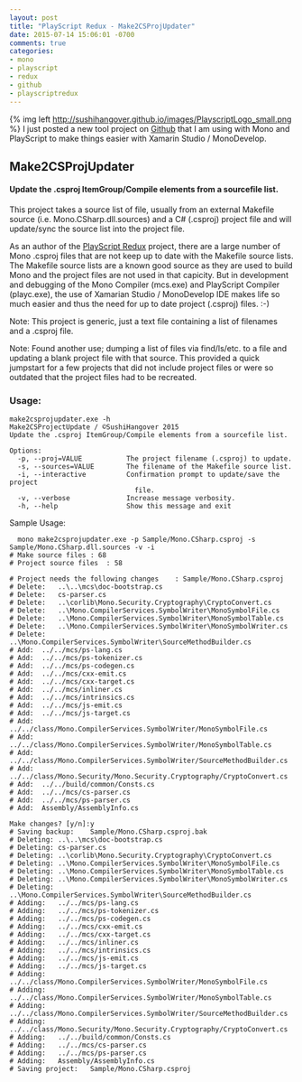 ```yaml
---
layout: post
title: "PlayScript Redux - Make2CSProjUpdater"
date: 2015-07-14 15:06:01 -0700
comments: true
categories: 
- mono
- playscript
- redux
- github
- playscriptredux
---
```

{% img left http://sushihangover.github.io/images/PlayscriptLogo_small.png %} I just posted a new tool project on [Github](https://github.com/PlayScriptRedux/Make2CSProjUpdater) that I am using with Mono and PlayScript to make things easier with Xamarin Studio / MonoDevelop.


## Make2CSProjUpdater

#### Update the .csproj ItemGroup/Compile elements from a sourcefile list.


This project takes a source list of file, usually from an external Makefile source (i.e. Mono.CSharp.dll.sources) and a C# (.csproj) project file and will update/sync the source list into the project file. 

As an author of the [PlayScript Redux](http://github.com/playscriptredux/playscript) project, there are a large number of Mono .csproj files that are not keep up to date with the Makefile source lists. The Makefile source lists are a known good source as they are used to build Mono and the project files are not used in that capicity. But in development and debugging of the Mono Compiler (mcs.exe) and PlayScript Compiler (playc.exe), the use of Xamarian Studio / MonoDevelop IDE makes life so much easier and thus the need for up to date project (.csproj) files. :-)

Note: This project is generic, just a text file containing a list of filenames and a .csproj file.

Note: Found another use; dumping a list of files via find/ls/etc. to a file and updating a blank project file with that source. This provided a quick jumpstart for a few projects that did not include project files or were so outdated that the project files had to be recreated.


### Usage:

	make2csprojupdater.exe -h
	Make2CSProjectUpdate / ©SushiHangover 2015
	Update the .csproj ItemGroup/Compile elements from a sourcefile list.

	Options:
	  -p, --proj=VALUE           The project filename (.csproj) to update.
	  -s, --sources=VALUE        The filename of the Makefile source list.
	  -i, --interactive          Confirmation prompt to update/save the project
	                               file.
	  -v, --verbose              Increase message verbosity.
	  -h, --help                 Show this message and exit
	  
Sample Usage:
  
	  mono make2csprojupdater.exe -p Sample/Mono.CSharp.csproj -s Sample/Mono.CSharp.dll.sources -v -i
	# Make source files	: 68
	# Project source files	: 58

	# Project needs the following changes	 : Sample/Mono.CSharp.csproj
	# Delete:	..\..\mcs\doc-bootstrap.cs
	# Delete:	cs-parser.cs
	# Delete:	..\corlib\Mono.Security.Cryptography\CryptoConvert.cs
	# Delete:	..\Mono.CompilerServices.SymbolWriter\MonoSymbolFile.cs
	# Delete:	..\Mono.CompilerServices.SymbolWriter\MonoSymbolTable.cs
	# Delete:	..\Mono.CompilerServices.SymbolWriter\MonoSymbolWriter.cs
	# Delete:	..\Mono.CompilerServices.SymbolWriter\SourceMethodBuilder.cs
	# Add:	../../mcs/ps-lang.cs
	# Add:	../../mcs/ps-tokenizer.cs
	# Add:	../../mcs/ps-codegen.cs
	# Add:	../../mcs/cxx-emit.cs
	# Add:	../../mcs/cxx-target.cs
	# Add:	../../mcs/inliner.cs
	# Add:	../../mcs/intrinsics.cs
	# Add:	../../mcs/js-emit.cs
	# Add:	../../mcs/js-target.cs
	# Add:	../../class/Mono.CompilerServices.SymbolWriter/MonoSymbolFile.cs
	# Add:	../../class/Mono.CompilerServices.SymbolWriter/MonoSymbolTable.cs
	# Add:	../../class/Mono.CompilerServices.SymbolWriter/SourceMethodBuilder.cs
	# Add:	../../class/Mono.Security/Mono.Security.Cryptography/CryptoConvert.cs
	# Add:	../../build/common/Consts.cs
	# Add:	../../mcs/cs-parser.cs
	# Add:	../../mcs/ps-parser.cs
	# Add:	Assembly/AssemblyInfo.cs

	Make changes? [y/n]:y
	# Saving backup:	Sample/Mono.CSharp.csproj.bak
	# Deleting:	..\..\mcs\doc-bootstrap.cs
	# Deleting:	cs-parser.cs
	# Deleting:	..\corlib\Mono.Security.Cryptography\CryptoConvert.cs
	# Deleting:	..\Mono.CompilerServices.SymbolWriter\MonoSymbolFile.cs
	# Deleting:	..\Mono.CompilerServices.SymbolWriter\MonoSymbolTable.cs
	# Deleting:	..\Mono.CompilerServices.SymbolWriter\MonoSymbolWriter.cs
	# Deleting:	..\Mono.CompilerServices.SymbolWriter\SourceMethodBuilder.cs
	# Adding:	../../mcs/ps-lang.cs
	# Adding:	../../mcs/ps-tokenizer.cs
	# Adding:	../../mcs/ps-codegen.cs
	# Adding:	../../mcs/cxx-emit.cs
	# Adding:	../../mcs/cxx-target.cs
	# Adding:	../../mcs/inliner.cs
	# Adding:	../../mcs/intrinsics.cs
	# Adding:	../../mcs/js-emit.cs
	# Adding:	../../mcs/js-target.cs
	# Adding:	../../class/Mono.CompilerServices.SymbolWriter/MonoSymbolFile.cs
	# Adding:	../../class/Mono.CompilerServices.SymbolWriter/MonoSymbolTable.cs
	# Adding:	../../class/Mono.CompilerServices.SymbolWriter/SourceMethodBuilder.cs
	# Adding:	../../class/Mono.Security/Mono.Security.Cryptography/CryptoConvert.cs
	# Adding:	../../build/common/Consts.cs
	# Adding:	../../mcs/cs-parser.cs
	# Adding:	../../mcs/ps-parser.cs
	# Adding:	Assembly/AssemblyInfo.cs
	# Saving project:	Sample/Mono.CSharp.csproj
